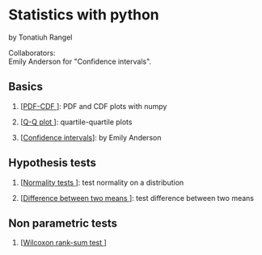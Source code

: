 # Statistics with python

by Tonatiuh Rangel     

Collaborators:    
Emily Anderson for "Confidence intervals".   

## Basics   

1. [<a href="https://github.com/trangel/stats-with-python/blob/master//PDF-CDF.ipynb">PDF-CDF </a>]: PDF and CDF plots with numpy

2. [<a href="https://github.com/trangel/stats-with-python/blob/master//Q-Q plot.ipynb">Q-Q plot </a>]: quartile-quartile plots   

3. [<a href="https://github.com/trangel/stats-with-python/blob/master//confidence_intervals.ipynb">Confidence intervals</a>]: by Emily Anderson 

## Hypothesis tests   

1. [<a href="https://github.com/trangel/stats-with-python/blob/master//Normality test.ipynb">Normality tests </a>]: test normality on a distribution 

2. [<a href="https://github.com/trangel/stats-with-python/blob/master//Difference between means.ipynb">Difference between two means </a>]: test difference between two means

## Non parametric tests
1. [<a href="https://github.com/trangel/stats-with-python/blob/master//Wilcoxon rank-sum test.ipynb">Wilcoxon rank-sum test </a>]
